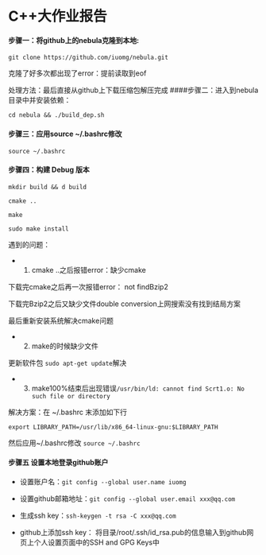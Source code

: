 # C++大作业报告



#### 步骤一：将github上的nebula克隆到本地:
`git clone https://github.com/iuomg/nebula.git`

克隆了好多次都出现了error：提前读取到eof

处理方法：最后直接从github上下载压缩包解压完成
####步骤二：进入到nebula目录中并安装依赖：

`cd nebula && ./build_dep.sh`

#### 步骤三：应用source ~/.bashrc修改

`source ~/.bashrc`

#### 步骤四：构建 Debug 版本
`mkdir build && d build`

`cmake ..`

`make`

`sudo make install`

遇到的问题：
- 1. cmake ..之后报错error：缺少cmake

下载完cmake之后再一次报错error： not findBzip2

下载完Bzip2之后又缺少文件double conversion上网搜索没有找到结局方案

最后重新安装系统解决cmake问题

- 2. make的时候缺少文件

更新软件包 `sudo apt-get update`解决

- 3. make100%结束后出现错误`/usr/bin/ld: cannot find Scrt1.o: No such file or directory`

解决方案：在 ~/.bashrc 末添加如下行

`export LIBRARY_PATH=/usr/lib/x86_64-linux-gnu:$LIBRARY_PATH`

然后应用~/.bashrc修改
`source ~/.bashrc`

#### 步骤五 设置本地登录github账户
- 设置账户名：`git config --global user.name iuomg`

- 设置github邮箱地址：`git config --global user.email xxx@qq.com`

- 生成ssh key：`ssh-keygen -t rsa -C xxx@qq.com`

- github上添加ssh key：
将目录/root/.ssh/id_rsa.pub的信息输入到github网页上个人设置页面中的SSH and GPG Keys中





